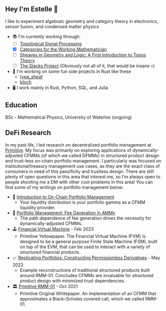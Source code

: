 ## Hey I'm Estelle 🌟

I like to experiment algebraic geometry and category theory in electronics, sensor fusion, and condensed matter physics

- 📚 I'm currently working through:
  - [ ] [Topological Signal Processing](https://link.springer.com/book/10.1007/978-3-642-36104-3)
  - [X] [Categories for the Working Mathematician](https://math.mit.edu/~hrm/palestine/maclane-categories.pdf)
  - [ ] [Sheaves in Geometry and Logic: A First Introduction to Topos Theory](https://link.springer.com/book/10.1007/978-1-4612-0927-0)
  - [ ] [The Stacks Project](https://stacks.math.columbia.edu/browse) (Obviously not all of it, that would be insane 💀)
- 🌱 I'm working on some fun side projects in Rust like these
  - [type_sheaf](https://github.com/Autoparallel/type_sheaf)
  - [bloch](https://github.com/0xEstelle/bloch)
- 🖥️ I work mainly in Rust, Python, SQL, and Julia

## Education

BSc - Mathematical Physics, University of Waterloo (ongoing)

## DeFi Research

In my past life, I led research on decentralized portfolio management at [Primitive](https://www.primitive.xyz/). My focus was primarily on exploring applications of dynamically-adjusted CFMMs (of which we called DFMMs) in structured product design and trust-less on-chain portfolio management. I particularly was focused on institutional/treasury management use cases, as they are the exact class of consumers in need of this passificity and trustless design. There are still plenty of open questions in this area that interest me, so I'm always open to people shooting me a DM with other cool problems in this area! You can find some of my writings on portfolio management below:

- 🥛 [Introduction to On-Chain Portfolio Management](https://www.primitive.xyz/posts/RMMTech)
  - Your liquidity distribution is your portfolio gamma as a CFMM liquidity provider.
- 🍪 [Portfolio Management: Fee Generation in AMMs](https://www.primitive.xyz/blog/fee-growth)
  - The path dependence of fee generation drives the necessity for dynamically-adjusted CFMMs.
- 🕹️ [Financial Virtual Machine](https://www.primitive.xyz/papers/yellow.pdf) - Feb 2023
  - Primitive Yellowpaper. The Financial Virtual Machine (FVM) is designed to be a general purpose Finite State Machine (FSM), built on top of the EVM, that can be used to interact with a variety of structured financial products.
- 📈 [Replicating Portfolios: Constructing Permissionless Derivatives](https://www.primitive.xyz/papers/Constructing_Permissionless_Derivatives.pdf) - May 2022
  - Example reconstructions of traditional structured products built around RMM-01. Concludes CFMMs are invaluable for structured product design with minimized trust dependencies.
- 🏛️ [Primitive RMM-01](https://www.primitive.xyz/papers/Whitepaper.pdf) - Oct 2021
  - Primitive Original Whitepaper. An implementation of an CFMM that approximates a Black–Scholes covered call, which we called RMM-01.

